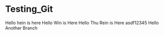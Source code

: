 # Testing_Git

Hello hein is here
Hello Win is Here
Hello Thu Rein is Here
asdf12345
Hello Another Branch